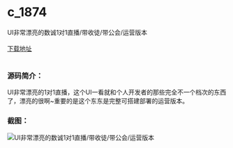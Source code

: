 # c_1874
UI非常漂亮的数诚1对1直播/带收徒/带公会/运营版本
<br/></br>
[下载地址](https://www.uuid2.com/1874.html "下载地址")
<br/></br>
<h3>源码简介：</h3>
<p>UI非常漂亮的1对1直播，这个UI一看就和个人开发者的那些完全不一个档次的东西了，漂亮的很啊~重要的是这个东东是完整可搭建部署的运营版本。<p>
<h3>截图：</h3>
<img src="https://www.uuid2.com/wp-content/uploads/img/uimage/54021638503157.png" alt="UI非常漂亮的数诚1对1直播/带收徒/带公会/运营版本">
